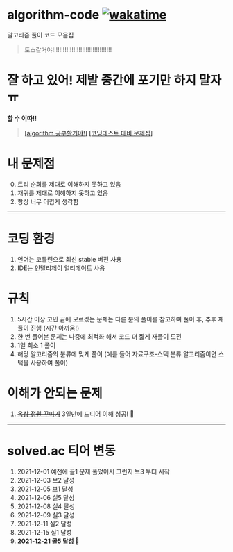 # algorithm-code [![wakatime](https://wakatime.com/badge/user/2da851dd-14d7-47dd-821a-7d902e52c1c2/project/eae5055e-49e5-4009-8695-c4571e4e1f90.svg)](https://wakatime.com/badge/user/2da851dd-14d7-47dd-821a-7d902e52c1c2/project/eae5055e-49e5-4009-8695-c4571e4e1f90)

알고리즘 풀이 코드 모음집

> 토스갈거야!!!!!!!!!!!!!!!!!!!!!!!!!!!!!!!!!!

# 잘 하고 있어! 제발 중간에 포기만 하지 말자 ㅠ

**할 수 이따!!**

> [[algorithm 공부할거야!]](https://github.com/jisungbin/algorithm-study) [[코딩테스트 대비 문제집]](https://github.com/jisungbin/baekjoon)

# 내 문제점

0. 트리 순회를 제대로 이해하지 못하고 있음
1. 재귀를 제대로 이해하지 못하고 있음
2. 항상 너무 어렵게 생각함

---

# 코딩 환경

1. 언어는 코틀린으로 최신 stable 버전 사용
2. IDE는 인텔리제이 얼티메이트 사용

# 규칙

1. 5시간 이상 고민 끝에 모르겠는 문제는 다른 분의 풀이를 참고하여 풀이 후, 추후 재풀이 진행 (시간 아까움!)
2. 한 번 풀어본 문제는 나중에 최적화 해서 코드 더 짧게 재풀이 도전
3. 1일 최소 1 풀이
4. 해당 알고리즘의 분류에 맞게 풀이 (예를 들어 자료구조-스택 분류 알고리즘이면 스택을 사용하여 풀이)

# 이해가 안되는 문제

1. [~~옥상 정원 꾸미기~~](https://www.acmicpc.net/problem/6198) 3일만에 드디어 이해 성공! 🥳

---

# solved.ac 티어 변동

1. 2021-12-01 예전에 골1 문제 풀었어서 그런지 브3 부터 시작
2. 2021-12-03 브2 달성
3. 2021-12-05 브1 달성
4. 2021-12-06 실5 달성
5. 2021-12-08 실4 달성
6. 2021-12-09 실3 달성
7. 2021-12-11 실2 달성
8. 2021-12-15 실1 달성
9. **2021-12-21 골5 달성 🥳**
